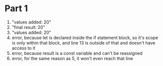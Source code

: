 # Part 1

1. "values added: 20"
2. "final result: 20"
3. "values added: 20"
4. error, because let is declared inside the if statement block, so it's scope
is only within that block, and line 13 is outside of that and doesn't have access
to it
5. error, because result is a const variable and can't be reassigned
6. error, for the same reason as 5, it won't even reach that line
